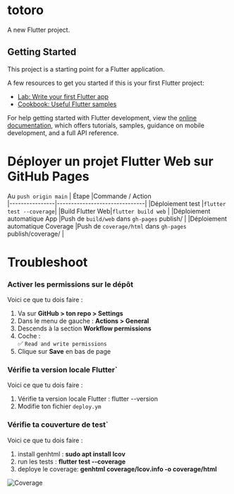 # totoro

A new Flutter project.

## Getting Started

This project is a starting point for a Flutter application.

A few resources to get you started if this is your first Flutter project:

- [Lab: Write your first Flutter app](https://docs.flutter.dev/get-started/codelab)
- [Cookbook: Useful Flutter samples](https://docs.flutter.dev/cookbook)

For help getting started with Flutter development, view the
[online documentation](https://docs.flutter.dev/), which offers tutorials,
samples, guidance on mobile development, and a full API reference.

# Déployer un projet **Flutter Web** sur **GitHub Pages**


Au `push origin main`
|     Étape           |Commande / Action                         
|----------------|-------------------------------|
|Déploiement test          |`flutter test --coverage`|
|Build Flutter Web|`flutter build web`          |
|Déploiement automatique App        |Push de `build/web` dans `gh-pages`    publish/       |
|Déploiement automatique Coverage        |Push de `coverage/html` dans `gh-pages`   publish/coverage/        |

# Troubleshoot

### Activer les permissions sur le dépôt

Voici ce que tu dois faire :

1.  Va sur **GitHub > ton repo > Settings**
2.  Dans le menu de gauche : **Actions > General**
3.  Descends à la section **Workflow permissions**
4.  Coche :  
    ✅ `Read and write permissions`
5.  Clique sur **Save** en bas de page

### Vérifie ta version locale Flutter`
Voici ce que tu dois faire :
1.  Vérifie ta version locale Flutter :  flutter --version
2. Modifie ton fichier `deploy.ym`

### Vérifie ta couverture de test`
Voici ce que tu dois faire :
1.  install genhtml : **sudo apt install lcov**
2. run les tests : **flutter test --coverage**
3. deploye le coverage: **genhtml coverage/lcov.info -o coverage/html**

![Coverage](https://obione94.github.io/flutterWeb/coverage/coverage_badge.svg)


